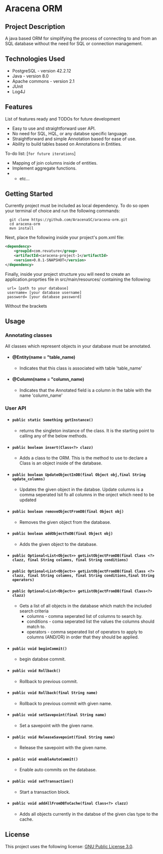 # Aracena ORM

## Project Description
A java based ORM for simplifying the process of connecting to and from an SQL database without the need for SQL or connection management.

## Technologies Used
* PostgreSQL - version 42.2.12  
* Java - version 8.0  
* Apache commons - version 2.1  
* JUnit
* Log4J

## Features

List of features ready and TODOs for future development  
* Easy to use and straightforward user API.
* No need for SQL, HQL, or any databse specific language.
* Straightforward and simple Annotation based for ease of use.
* Ability to build tables based on Annotations in Entities.

To-do list: [`for future iterations`]
* Mapping of join columns inside of entities.
* Implement aggregate functions.
* * etc...

## Getting Started  
Currently project must be included as local dependency. To do so open your terminal of choice and run the following commands:
```shell
  git clone https://github.com/AracenaSC/aracena-orm.git
  cd aracena-orm
  mvn install
```
Next, place the following inside your project's pom.xml file:
```XML
<dependency>
	<groupId>com.revature</group>
	<artifactId>caracena-project-1</artifactId>
	<version>0.0.1-SNAPSHOT</version>
</dependency>
```

Finally, inside your project structure you will need to create an application.proprties file in src/main/resources/ containing the following:
 ``` 
  url= [path to your database]
  username= [your database username]
  password= [your database password]  
  ```
  Without the brackets
  
## Usage  
  ### Annotating classes  
  All classes which represent objects in your database must be annotated.
   - #### @Entity(name = "table_name)
      - Indicates that this class is associated with table 'table_name'  
   - #### @Column(name = "column_name)  
      - Indicates that the Annotated field is a column in the table with the name 'column_name' 

### User API  
  
  - #### `public static Something getInstance()`  
     - returns the singleton instance of the class. It is the starting point to calling any of the below methods.  
  - #### `public boolean insert(Class<?> clazz)`  
     - Adds a class to the ORM. This is the method to use to declare a Class is an object inside of the database.
  - #### `public boolean UpdateObjectInDB(final Object obj,final String update_columns)`  
     - Updates the given object in the databse. Update columns is a comma seperated lsit fo all columns in the onject which need to be updated  
  - #### `public boolean removeObjectFromDB(final Object obj)`  
     - Removes the given object from the database.  
  - #### `public boolean addObjectToDB(final Object obj)`  
     - Adds the given object to the database.  
  - #### `public Optional<List<Object>> getListObjectFromDB(final Class <?> clazz, final String columns, final String conditions)`  
  - #### `public Optional<List<Object>> getListObjectFromDB(final Class <?> clazz, final String columns, final String conditions,final String operators)`  
  - #### `public Optional<List<Object>> getListObjectFromDB(final Class<?> clazz)`  
     - Gets a list of all objects in the database which match the included search criteria  
        - columns - comma seperated list of columns to search by.  
        - conditions - coma seperated list the values the columns should match to.  
        - operators - comma seperated list of operators to apply to columns (AND/OR) in order that they should be applied.  
  - #### `public void beginCommit()`  
     - begin databse commit.  
  - #### `public void Rollback()`  
     - Rollback to previous commit.  
  - #### `public void Rollback(final String name)`  
     - Rollback to previous commit with given name.  
  - #### `public void setSavepoint(final String name)`  
     - Set a savepoint with the given name.  
  - #### `public void ReleaseSavepoint(final String name)`  
     - Release the savepoint with the given name.  
  - #### `public void enableAutoCommit()`  
     - Enable auto commits on the database.  
  - #### `public void setTransaction()`  
     - Start a transaction block.  
  - #### `public void addAllFromDBToCache(final Class<?> clazz)`  
     - Adds all objects currently in the databse of the given clas type to the cache.  



## License

This project uses the following license: [GNU Public License 3.0](https://www.gnu.org/licenses/gpl-3.0.en.html).
